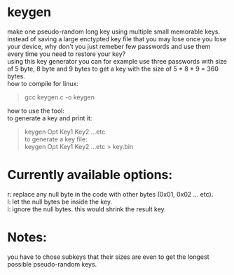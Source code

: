 # keygen
make one pseudo-random long key using multiple small memorable keys.<br />
instead of saving a large enctypted key file that you may lose once you lose your device, why don't you just remeber few passwords and use them every time you need to restore your key?<br />
using this key generator you can for example use three passwords with size of 5 byte, 8 byte and 9 bytes to get a key with the size of 5 * 8 * 9 = 360 bytes.<br />
how to compile for linux:
>gcc keygen.c -o keygen<br />

how to use the tool:<br/>
to generate a key and print it:<br/>
>keygen Opt Key1 Key2 ...etc<br />
to generate a key file:<br />
>keygen Opt Key1 Key2 ...etc > key.bin<br />
# Currently available options:
r: replace any null byte in the code with other bytes (0x01, 0x02 ... etc).<br />
l: let the null bytes be inside the key.<br />
i: ignore the null bytes. this would shrink the result key.<br />
# Notes:
you have to chose subkeys that their sizes are even to get the longest possible pseudo-random keys.<br />
